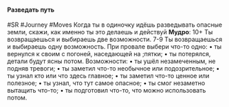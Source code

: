 #### **Разведать путь**

#SR #Journey #Moves 
Когда ты в одиночку идёшь разведывать опасные земли, скажи, как именно ты это делаешь и действуй **Мудро**:
10+ Ты возвращаешься и выбираешь две возможности.
7-9 Ты возвращаешься и выбираешь одну возможность.
При провале выбери что-то одно: 
• ты вернулся к своим с погоней, наседающей на ;пятки; 
• ты потерялся, детали будут ясны потом.
Возможности:
• ты ушёл незамеченным, не подняв тревоги; 
• ты заметил что-то необычное или подозрительное; 
• ты узнал кто или что здесь главное; 
• ты заметил что-то ценное или полезное; 
• ты узнал, что тут самое опасное; 
• ты смог незаметно вытащить что-то; 
• ты подготовил что-то, что можно использовать потом.